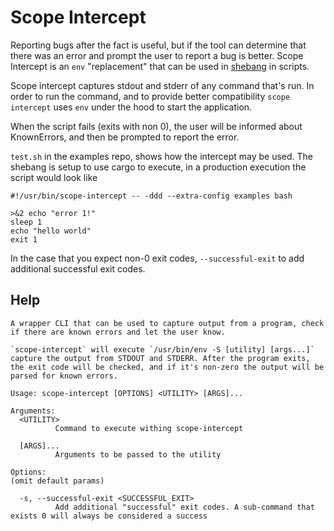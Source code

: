 # Scope Intercept

Reporting bugs after the fact is useful, but if the tool can determine that there was an error and prompt the user to report a bug is better. Scope Intercept is an `env` "replacement" that can be used in [shebang](https://en.wikipedia.org/wiki/Shebang_(Unix)) in scripts.

Scope intercept captures stdout and stderr of any command that's run. In order to run the command, and to provide better compatibility `scope intercept` uses `env` under the hood to start the application.

When the script fails (exits with non 0), the user will be informed about KnownErrors, and then be prompted to report the error.

`test.sh` in the examples repo, shows how the intercept may be used. The shebang is setup to use cargo to execute, in a production execution the script would look like

```shell
#!/usr/bin/scope-intercept -- -ddd --extra-config examples bash

>&2 echo "error 1!"
sleep 1
echo "hello world"
exit 1
```

In the case that you expect non-0 exit codes, `--successful-exit` to add additional successful exit codes.

## Help

```text
A wrapper CLI that can be used to capture output from a program, check if there are known errors and let the user know.

`scope-intercept` will execute `/usr/bin/env -S [utility] [args...]` capture the output from STDOUT and STDERR. After the program exits, the exit code will be checked, and if it's non-zero the output will be parsed for known errors.

Usage: scope-intercept [OPTIONS] <UTILITY> [ARGS]...

Arguments:
  <UTILITY>
          Command to execute withing scope-intercept

  [ARGS]...
          Arguments to be passed to the utility

Options:
(omit default params)

  -s, --successful-exit <SUCCESSFUL_EXIT>
          Add additional "successful" exit codes. A sub-command that exists 0 will always be considered a success
```

